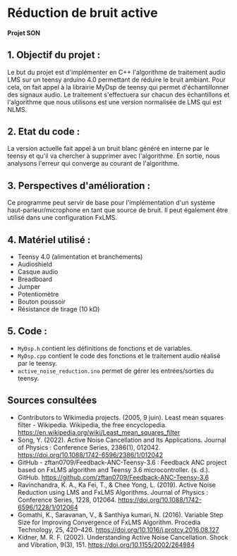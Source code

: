 # Réduction de bruit active
#### Projet SON

## 1. Objectif du projet :
Le but du projet est d'implémenter en C++ l'algorithme de traitement audio LMS sur un teensy arduino 4.0 permettant de réduire le bruit ambiant. Pour cela, on fait appel à la librairie MyDsp de teensy qui permet d'échantillonner des signaux audio. Le traitement s'effectuera sur chacun des échantillons et l'algorithme que nous utilisons est une version normalisée de LMS qui est NLMS.

## 2. Etat du code :
La version actuelle fait appel à un bruit blanc généré en interne par le teensy et qu'il va chercher à supprimer avec l'algorithme. En sortie, nous analysons l'erreur qui converge au courant de l'algorithme.

## 3. Perspectives d'amélioration :
Ce programme peut servir de base pour l'implémentation d'un système haut-parleur/microphone en tant que source de bruit. Il peut également être utilisé dans une configuration FxLMS.

## 4. Matériel utilisé :
- Teensy 4.0 (alimentation et branchements)
- Audioshield
- Casque audio
- Breadboard
- Jumper
- Potentiomètre
- Bouton poussoir
- Résistance de tirage (10 kΩ)

## 5. Code :
- ``MyDsp.h`` contient les définitions de fonctions et de variables.
- ``MyDsp.cpp`` contient le code des fonctions et le traitement audio réalisé par le teensy.
- ``active_noise_reduction.ino`` permet de gérer les entrées/sorties du teensy.


## Sources consultées

- Contributors to Wikimedia projects. (2005, 9 juin). Least mean squares filter - Wikipedia. Wikipedia, the free encyclopedia. https://en.wikipedia.org/wiki/Least_mean_squares_filter
- Song, Y. (2022). Active Noise Cancellation and Its Applications. Journal of Physics : Conference Series, 2386(1), 012042. https://doi.org/10.1088/1742-6596/2386/1/012042
- GitHub - zftan0709/Feedback-ANC-Teensy-3.6 : Feedback ANC project based on FxLMS algorithm and Teensy 3.6 microcontroller. (s. d.). GitHub. https://github.com/zftan0709/Feedback-ANC-Teensy-3.6
- Ravinchandra, K. A., Ka Fei, T., & Chee Yong, L. (2019). Active Noise Reduction using LMS and FxLMS Algorithms. Journal of Physics : Conference Series, 1228, 012064. https://doi.org/10.1088/1742-6596/1228/1/012064
- Gomathi, K., Saravanan, V., & Santhiya kumari, N. (2016). Variable Step Size for Improving Convergence of FxLMS Algorithm. Procedia Technology, 25, 420–426. https://doi.org/10.1016/j.protcy.2016.08.127
- Kidner, M. R. F. (2002). Understanding Active Noise Cancellation. Shock and Vibration, 9(3), 151. https://doi.org/10.1155/2002/264984
